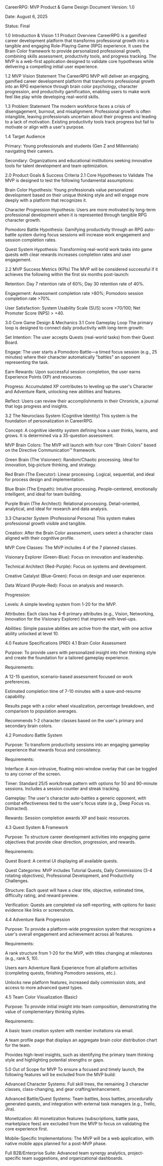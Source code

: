 CareerRPG: MVP Product & Game Design Document
Version: 1.0

Date: August 6, 2025

Status: Final

1.0 Introduction & Vision
1.1 Product Overview
CareerRPG is a gamified career development platform that transforms professional growth into a tangible and engaging Role-Playing Game (RPG) experience. It uses the Brain Color framework to provide personalized professional growth, combining skills assessment, productivity tools, and progress tracking. The MVP is a web-first application designed to validate core hypotheses while delivering a compelling initial user experience.



1.2 MVP Vision Statement
The CareerRPG MVP will deliver an engaging, gamified career development platform that transforms professional growth into an RPG experience through brain color psychology, character progression, and productivity gamification, enabling users to make work feel like play while developing real-world skills.

1.3 Problem Statement
The modern workforce faces a crisis of disengagement, burnout, and misalignment. Professional growth is often intangible, leaving professionals uncertain about their progress and leading to a lack of motivation. Existing productivity tools track progress but fail to motivate or align with a user's purpose.





1.4 Target Audience

Primary: Young professionals and students (Gen Z and Millennials) navigating their careers.




Secondary: Organizations and educational institutions seeking innovative tools for talent development and team optimization.


2.0 Product Goals & Success Criteria
2.1 Core Hypotheses to Validate
The MVP is designed to test the following fundamental assumptions:


Brain Color Hypothesis: Young professionals value personalized development based on their unique thinking style and will engage more deeply with a platform that recognizes it.



Character Progression Hypothesis: Users are more motivated by long-term professional development when it is represented through tangible RPG character growth.


Pomodoro Battle Hypothesis: Gamifying productivity through an RPG auto-battle system during focus sessions will increase work engagement and session completion rates.


Quest System Hypothesis: Transforming real-world work tasks into game quests with clear rewards increases completion rates and user engagement.

2.2 MVP Success Metrics (KPIs)
The MVP will be considered successful if it achieves the following within the first six months post-launch:



Retention: Day 7 retention rate of 60%; Day 30 retention rate of 40%.



Engagement: Assessment completion rate >80%; Pomodoro session completion rate >70%.



User Satisfaction: System Usability Scale (SUS) score >70/100; Net Promoter Score (NPS) > +40.


3.0 Core Game Design & Mechanics
3.1 Core Gameplay Loop
The primary loop is designed to connect daily productivity with long-term growth:



Set Intention: The user accepts Quests (real-world tasks) from their Quest Board.



Engage: The user starts a Pomodoro Battle—a timed focus session (e.g., 25 minutes) where their character automatically "battles" an opponent representing the task.



Earn Rewards: Upon successful session completion, the user earns Experience Points (XP) and resources.



Progress: Accumulated XP contributes to leveling up the user's Character and Adventure Rank, unlocking new abilities and features.



Reflect: Users can review their accomplishments in their Chronicle, a journal that logs progress and insights.

3.2 The Neuroclass System (Cognitive Identity)
This system is the foundation of personalization in CareerRPG.


Concept: A cognitive identity system defining how a user thinks, learns, and grows. It is determined via a 35-question assessment.



MVP Brain Colors: The MVP will launch with four core "Brain Colors" based on the Directive Communication™ framework.


Green Brain (The Visioneer): Random/Chaotic processing. Ideal for innovation, big-picture thinking, and strategy.



Red Brain (The Executor): Linear processing. Logical, sequential, and ideal for process design and implementation.


Blue Brain (The Empath): Intuitive processing. People-centered, emotionally intelligent, and ideal for team building.


Purple Brain (The Architect): Relational processing. Detail-oriented, analytical, and ideal for research and data analysis.


3.3 Character System (Professional Persona)
This system makes professional growth visible and tangible.


Creation: After the Brain Color assessment, users select a character class aligned with their cognitive profile.



MVP Core Classes: The MVP includes 4 of the 7 planned classes.


Visionary Explorer (Green-Blue): Focus on innovation and leadership.



Technical Architect (Red-Purple): Focus on systems and development.



Creative Catalyst (Blue-Green): Focus on design and user experience.



Data Wizard (Purple-Red): Focus on analysis and research.


Progression:


Levels: A simple leveling system from 1-20 for the MVP.


Attributes: Each class has 4-6 primary attributes (e.g., Vision, Networking, Innovation for the Visionary Explorer) that improve with level-ups.


Abilities: Simple passive abilities are active from the start, with one active ability unlocked at level 10.

4.0 Feature Specifications (PRD)
4.1 Brain Color Assessment

Purpose: To provide users with personalized insight into their thinking style and create the foundation for a tailored gameplay experience.

Requirements:

A 12-15 question, scenario-based assessment focused on work preferences.

Estimated completion time of 7-10 minutes with a save-and-resume capability.

Results page with a color wheel visualization, percentage breakdown, and comparison to population averages.


Recommends 1-2 character classes based on the user's primary and secondary brain colors.

4.2 Pomodoro Battle System

Purpose: To transform productivity sessions into an engaging gameplay experience that rewards focus and consistency.

Requirements:


Interface: A non-intrusive, floating mini-window overlay that can be toggled to any corner of the screen.


Timer: Standard 25/5 work/break pattern with options for 50 and 90-minute sessions. Includes a session counter and streak tracking.



Gameplay: The user's character auto-battles a generic opponent, with combat effectiveness tied to the user's focus state (e.g., Deep Focus vs. Distracted).




Rewards: Session completion awards XP and basic resources.

4.3 Quest System & Framework

Purpose: To structure career development activities into engaging game objectives that provide clear direction, progression, and rewards.

Requirements:


Quest Board: A central UI displaying all available quests.


Quest Categories: MVP includes Tutorial Quests, Daily Commissions (3-4 rotating objectives), Professional Development, and Productivity Challenges.



Structure: Each quest will have a clear title, objective, estimated time, difficulty rating, and reward preview.



Verification: Quests are completed via self-reporting, with options for basic evidence like links or screenshots.


4.4 Adventure Rank Progression

Purpose: To provide a platform-wide progression system that recognizes a user's overall engagement and achievement across all features.

Requirements:

A rank structure from 1-20 for the MVP, with titles changing at milestones (e.g., rank 5, 10).

Users earn Adventure Rank Experience from all platform activities (completing quests, finishing Pomodoro sessions, etc.).

Unlocks new platform features, increased daily commission slots, and access to more advanced quest types.

4.5 Team Color Visualization (Basic)

Purpose: To provide initial insight into team composition, demonstrating the value of complementary thinking styles.

Requirements:

A basic team creation system with member invitations via email.

A team profile page that displays an aggregate brain color distribution chart for the team.

Provides high-level insights, such as identifying the primary team thinking style and highlighting potential strengths or gaps.


5.0 Out of Scope for MVP
To ensure a focused and timely launch, the following features will be excluded from the MVP build:


Advanced Character Systems: Full skill trees, the remaining 3 character classes, class-changing, and gear crafting/enhancement.


Advanced Battle/Quest Systems: Team battles, boss battles, procedurally generated quests, and integration with external task managers (e.g., Trello, Jira).




Monetization: All monetization features (subscriptions, battle pass, marketplace fees) are excluded from the MVP to focus on validating the core experience first.



Mobile-Specific Implementations: The MVP will be a web application, with native mobile apps planned for a post-MVP phase.


Full B2B/Enterprise Suite: Advanced team synergy analytics, project-specific team suggestions, and organizational dashboards.